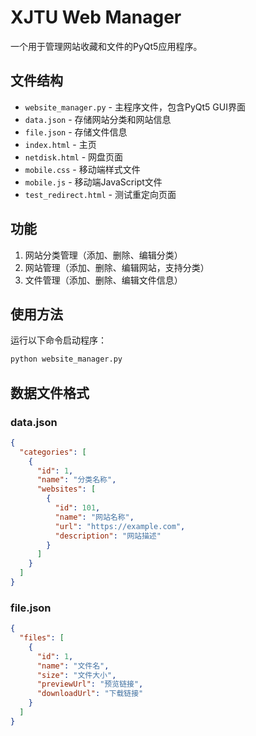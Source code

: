 # XJTU Web Manager

一个用于管理网站收藏和文件的PyQt5应用程序。

## 文件结构

- `website_manager.py` - 主程序文件，包含PyQt5 GUI界面
- `data.json` - 存储网站分类和网站信息
- `file.json` - 存储文件信息
- `index.html` - 主页
- `netdisk.html` - 网盘页面
- `mobile.css` - 移动端样式文件
- `mobile.js` - 移动端JavaScript文件
- `test_redirect.html` - 测试重定向页面

## 功能

1. 网站分类管理（添加、删除、编辑分类）
2. 网站管理（添加、删除、编辑网站，支持分类）
3. 文件管理（添加、删除、编辑文件信息）

## 使用方法

运行以下命令启动程序：
```bash
python website_manager.py
```

## 数据文件格式

### data.json
```json
{
  "categories": [
    {
      "id": 1,
      "name": "分类名称",
      "websites": [
        {
          "id": 101,
          "name": "网站名称",
          "url": "https://example.com",
          "description": "网站描述"
        }
      ]
    }
  ]
}
```

### file.json
```json
{
  "files": [
    {
      "id": 1,
      "name": "文件名",
      "size": "文件大小",
      "previewUrl": "预览链接",
      "downloadUrl": "下载链接"
    }
  ]
}
```